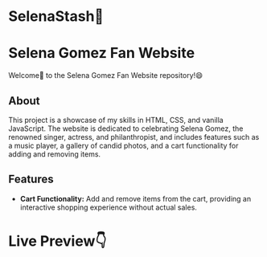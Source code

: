 # SelenaStash🌟
# Selena Gomez Fan Website
Welcome👋 to the Selena Gomez Fan Website repository!😄
## About
This project is a showcase of my skills in HTML, CSS, and vanilla JavaScript. 
The website is dedicated to celebrating Selena Gomez, the renowned singer, actress, and philanthropist, and includes features such as a music player, a gallery of candid photos, and a cart functionality for adding and removing items.

## Features
- **Cart Functionality:** Add and remove items from the cart, providing an interactive shopping experience without actual sales.

# Live Preview👇



